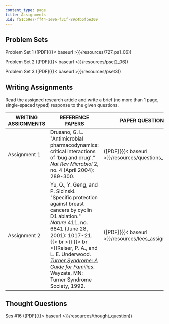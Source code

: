 ```yaml
---
content_type: page
title: Assignments
uid: f51c59e7-ff44-1e96-f31f-89c4b5fbe309
---
```


Problem Sets
------------

Problem Set 1 ([PDF]({{< baseurl >}}/resources/727_ps1_06))

Problem Set 2 ([PDF]({{< baseurl >}}/resources/pset2_06))

Problem Set 3 ([PDF]({{< baseurl >}}/resources/pset3))

Writing Assignments
-------------------

Read the assigned research article and write a brief (no more than 1 page, single-spaced typed) response to the given questions.

| WRITING ASSIGNMENTS | REFERENCE PAPERS | PAPER QUESTIONS |
| --- | --- | --- |
| Assignment 1 | Drusano, G. L. "Antimicrobial pharmacodynamics: critical interactions of 'bug and drug'." _Nat Rev Microbiol_ 2, no. 4 (April 2004): 289-300. | ([PDF]({{< baseurl >}}/resources/questions_drusan)) |
| Assignment 2 | Yu, Q., Y. Geng, and P. Sicinski. "Specific protection against breast cancers by cyclin D1 ablation." _Nature_ 411, no. 6841 (June 28, 2001): 1017-21.  {{< br >}}  {{< br >}}Reiser, P. A., and L. E. Underwood. [_Turner Syndrome: A Guide for Families_](http://www.turnersyndrome.org/). Wayzata, MN: Turner Syndrome Society, 1992. | ([PDF]({{< baseurl >}}/resources/lees_assignment)) 

Thought Questions
-----------------

Ses #16 ([PDF]({{< baseurl >}}/resources/thought_question))